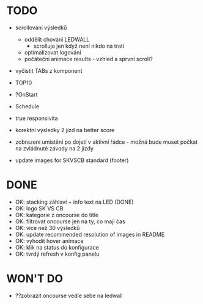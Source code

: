 # TODO

- scrollování výsledků

  - oddělit chování LEDWALL
    - scrolluje jen když není nikdo na trati
  - optimalizovat logování
  - počáteční animace results - vzhled a sprvní scroll?

- vyčistit TABs z komponent
- TOP10

- ?OnStart
- Schedule
- true responsivita

- korektní výsledky 2 jízd na better score
- zobrazení umístění po dojetí v aktivní řádce - možná bude muset počkat na zvládnuté závody na 2 jízdy
- update images for SKVSCB standard (footer)

# DONE

- OK: stacking záhlaví + info text na LED (DONE)
- OK: logo SK VS CB
- OK: kategorie z oncourse do title
- OK: filtrovat oncourse jen na ty, co mají čas
- OK: více než 30 výsledků
- OK: update recommended resolution of images in README
- OK: vyhodit hover animace
- OK: klik na status do konfigurace
- OK: tvrdý refresh v konfig panelu

# WON'T DO

- ??zobrazit oncourse vedle sebe na ledwall
